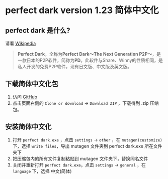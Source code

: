﻿perfect dark version 1.23 简体中文化
====

perfect dark 是什么?
----

请看 [Wikipedia](https://zh.wikipedia.org/zh-cn/Perfect_Dark)

> **Perfect Dark**，全称为**Perfect Dark～The Next Generation P2P～**，是一款日本的P2P软件，简称为**PD**。此软件与Share、Winny的性质相同，是私人开发的免费P2P软件，现有日文版、中文版及英文版。

下载简体中文化包
----

1. 访问 [GitHub](https://github.com/muirmok/mutagen)
2. 点击页面右侧的 `Clone or download` -> `Download ZIP` ，下载得到 .zip 压缩包。

安装简体中文化
----

1. 打开 `perfect dark.exe` ，点击 `settings` -> `other` ，在 `mutagen(customize)` 下，选择 `write files`，导出 mutagen 文件夹到 perfect dark.exe 所在文件夹下
2. 把压缩包内的所有文件复制粘贴到 mutagen 文件夹下，替换同名文件
3. 关闭并重新打开 `perfect dark.exe`，点击 `settings` -> `general` ，在 `language` 下，选择 中文(简体)